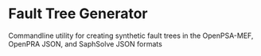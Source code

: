 # Fault Tree Generator

Commandline utility for creating synthetic fault trees in the OpenPSA-MEF, OpenPRA JSON, and SaphSolve JSON formats